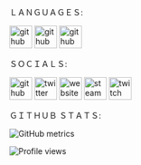 ＬＡＮＧＵＡＧＥＳ:

[<img src='https://camo.githubusercontent.com/65b616ed4448c46e59c11345a1d49a01adc6d51f9bd6e93ee61d29573e04c597/68747470733a2f2f63646e2e6a7364656c6976722e6e65742f67682f64657669636f6e732f64657669636f6e2f69636f6e732f6a6176612f6a6176612d6f726967696e616c2d776f72646d61726b2e737667' alt='github' height='40'>](https://github.com/he1r)   [<img 
src='https://icon-library.com/images/c-language-icon/c-language-icon-20.jpg' alt='github' height='40'>](https://github.com/he1r)   [<img src='https://upload.wikimedia.org/wikipedia/commons/thumb/9/99/Unofficial_JavaScript_logo_2.svg/2048px-Unofficial_JavaScript_logo_2.svg.png' alt='github' height='40'>](https://github.com/he1r)

ＳＯＣＩＡＬＳ:

[<img src='https://cdn.jsdelivr.net/npm/simple-icons@3.0.1/icons/github.svg' alt='github' height='40'>](https://github.com/he1r)  [<img src='https://cdn.jsdelivr.net/npm/simple-icons@3.0.1/icons/twitter.svg' alt='twitter' height='40'>](https://twitter.com/704heir)  [<img src='https://cdn.jsdelivr.net/npm/simple-icons@3.0.1/icons/icloud.svg' alt='website' height='40'>](blade.ninja)   [<img src='https://cdn.jsdelivr.net/npm/simple-icons@3.0.1/icons/steam.svg' alt='steam' height='40'>](https://steamcommunity.com/id/heirxyz/)   [<img src='https://cdn.jsdelivr.net/npm/simple-icons@3.0.1/icons/twitch.svg' alt='twitch' height='40'>](https://www.twitch.tv/704heir)  

ＧＩＴＨＵＢ ＳＴＡＴＳ:

![GitHub metrics](https://metrics.lecoq.io/he1r)  

![Profile views](https://gpvc.arturio.dev/he1r)  
